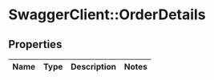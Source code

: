 # SwaggerClient::OrderDetails

## Properties
Name | Type | Description | Notes
------------ | ------------- | ------------- | -------------


